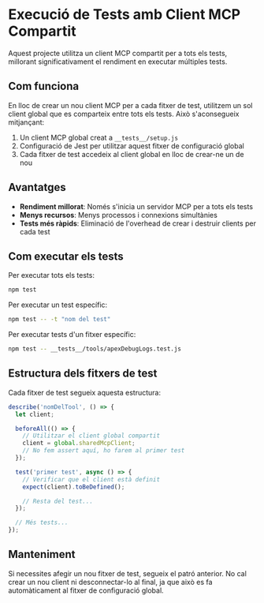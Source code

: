 # Execució de Tests amb Client MCP Compartit

Aquest projecte utilitza un client MCP compartit per a tots els tests, millorant significativament el rendiment en executar múltiples tests.

## Com funciona

En lloc de crear un nou client MCP per a cada fitxer de test, utilitzem un sol client global que es comparteix entre tots els tests. Això s'aconsegueix mitjançant:

1. Un client MCP global creat a `__tests__/setup.js`
2. Configuració de Jest per utilitzar aquest fitxer de configuració global
3. Cada fitxer de test accedeix al client global en lloc de crear-ne un de nou

## Avantatges

- **Rendiment millorat**: Només s'inicia un servidor MCP per a tots els tests
- **Menys recursos**: Menys processos i connexions simultànies
- **Tests més ràpids**: Eliminació de l'overhead de crear i destruir clients per cada test

## Com executar els tests

Per executar tots els tests:

```bash
npm test
```

Per executar un test específic:

```bash
npm test -- -t "nom del test"
```

Per executar tests d'un fitxer específic:

```bash
npm test -- __tests__/tools/apexDebugLogs.test.js
```

## Estructura dels fitxers de test

Cada fitxer de test segueix aquesta estructura:

```javascript
describe('nomDelTool', () => {
  let client;

  beforeAll(() => {
    // Utilitzar el client global compartit
    client = global.sharedMcpClient;
    // No fem assert aquí, ho farem al primer test
  });

  test('primer test', async () => {
    // Verificar que el client està definit
    expect(client).toBeDefined();

    // Resta del test...
  });

  // Més tests...
});
```

## Manteniment

Si necessites afegir un nou fitxer de test, segueix el patró anterior. No cal crear un nou client ni desconnectar-lo al final, ja que això es fa automàticament al fitxer de configuració global.
